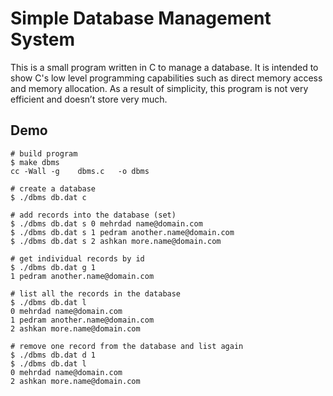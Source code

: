 # Simple Database Management System

This is a small program written in C to manage a database. It is intended to show C's low level programming capabilities such as direct memory access and memory allocation. As a result of simplicity, this program is not very efficient and doesn’t store very much.

## Demo
```shell
# build program
$ make dbms
cc -Wall -g    dbms.c   -o dbms

# create a database
$ ./dbms db.dat c

# add records into the database (set)
$ ./dbms db.dat s 0 mehrdad name@domain.com
$ ./dbms db.dat s 1 pedram another.name@domain.com
$ ./dbms db.dat s 2 ashkan more.name@domain.com

# get individual records by id
$ ./dbms db.dat g 1
1 pedram another.name@domain.com

# list all the records in the database
$ ./dbms db.dat l
0 mehrdad name@domain.com
1 pedram another.name@domain.com
2 ashkan more.name@domain.com

# remove one record from the database and list again
$ ./dbms db.dat d 1
$ ./dbms db.dat l
0 mehrdad name@domain.com
2 ashkan more.name@domain.com
```
